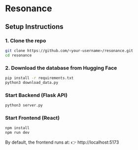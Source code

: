 # Resonance

## Setup Instructions

### 1. Clone the repo

```bash
git clone https://github.com/<your-username>/resonance.git
cd resonance
```

### 2. Download the database from Hugging Face

```bash
pip install -r requirements.txt
python3 download_data.py
```

### Start Backend (Flask API)

```bash
python3 server.py
```

### Start Frontend (React)
```bash
npm install
npm run dev
```

By default, the frontend runs at:
👉 http://localhost:5173

